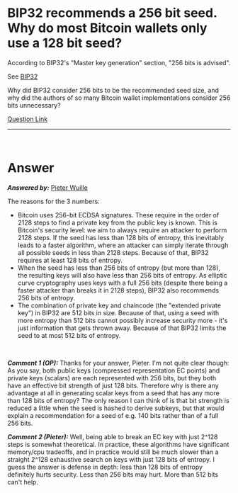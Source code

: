 # BIP32 recommends a 256 bit seed. Why do most Bitcoin wallets only use a 128 bit seed?

According to BIP32's "Master key generation" section, "256 bits is advised".

See [BIP32](https://github.com/bitcoin/bips/blob/master/bip-0032.mediawiki#Master_key_generation)

Why did BIP32 consider 256 bits to be the recommended seed size, and why did the authors of so many Bitcoin wallet implementations consider 256 bits unnecessary?

[Question Link](https://bitcoin.stackexchange.com/questions/72612/bip32-recommends-a-256-bit-seed-why-do-most-bitcoin-wallets-only-use-a-128-bit)

---
<br/>

# Answer
**_Answered by:_** [Pieter Wuille](https://bitcoin.stackexchange.com/users/208/pieter-wuille)

The reasons for the 3 numbers:

- Bitcoin uses 256-bit ECDSA signatures. These require in the order of 2128 steps to find a private key from the public key is known. This is Bitcoin's security level: we aim to always require an attacker to perform 2128 steps. If the seed has less than 128 bits of entropy, this inevitably leads to a faster algorithm, where an attacker can simply iterate through all possible seeds in less than 2128 steps. Because of that, BIP32 requires at least 128 bits of entropy.
- When the seed has less than 256 bits of entropy (but more than 128), the resulting keys will also have less than 256 bits of entropy. As elliptic curve cryptography uses keys with a full 256 bits (despite there being a faster attacker than breaks it in 2128 steps), BIP32 also recommends 256 bits of entropy.
- The combination of private key and chaincode (the "extended private key") in BIP32 are 512 bits in size. Because of that, using a seed with more entropy than 512 bits cannot possibly increase security more - it's just information that gets thrown away. Because of that BIP32 limits the seed to at most 512 bits of entropy.

<br/>

_**Comment 1 (OP):**_ Thanks for your answer, Pieter. I'm not quite clear though: As you say, both public keys (compressed representation EC points) and private keys (scalars) are each represented with 256 bits, but they both have an effective bit strength of just 128 bits. Therefore why is there any advantage at all in generating scalar keys from a seed that has any more than 128 bits of entropy? The only reason I can think of is that bit strength is reduced a little when the seed is hashed to derive subkeys, but that would explain a recommendation for a seed of e.g. 140 bits rather than of a full 256 bits.

_**Comment 2 (Pieter):**_ Well, being able to break an EC key with just 2^128 steps is somewhat theoretical. In practice, these algorithms have significant memory/cpu tradeoffs, and in practice would still be much slower than a straight 2^128 exhaustive search on keys with just 128 bits of entropy. I guess the answer is defense in depth: less than 128 bits of entropy definitely hurts security. Less than 256 bits may hurt. More than 512 bits can't help.
